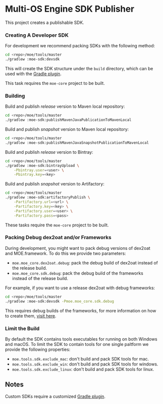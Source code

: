 # Multi-OS Engine SDK Publisher

This project creates a publishable SDK.

### Creating A Developer SDK

For development we recommend packing SDKs with the following method:

```sh
cd <repo>/moe/tools/master
./gradlew :moe-sdk:devsdk
```

This will create the SDK structure under the `build` directory, which can be used with the [Gradle plugin](https://github.com/multi-os-engine/moe-plugin-gradle).

This task requires the `moe-core` project to be built.

### Building

Build and publish _release_ version to Maven local repository:

```sh
cd <repo>/moe/tools/master
./gradlew :moe-sdk:publishMavenJavaPublicationToMavenLocal
```

Build and publish _snapshot_ version to Maven local repository:

```sh
cd <repo>/moe/tools/master
./gradlew :moe-sdk:publishMavenJavaSnapshotPublicationToMavenLocal
```

Build and publish _release_ version to Bintray:

```sh
cd <repo>/moe/tools/master
./gradlew :moe-sdk:bintrayUpload \
    -Pbintray.user=<user> \
    -Pbintray.key=<key>
```

Build and publish _snapshot_ version to Artifactory:

```sh
cd <repo>/moe/tools/master
./gradlew :moe-sdk:artifactoryPublish \
    -Partifactory.url=<url> \
    -Partifactory.key=<key> \
    -Partifactory.user=<user> \
    -Partifactory.pass=<pass>
```

These tasks require the `moe-core` project to be built.

### Packing Debug dex2oat and/or Frameworks

During development, you might want to pack debug versions of dex2oat and MOE.framework. To do this we provide two parameters:

- `moe.moe_core.dex2oat.debug`: pack the debug build of dex2oat instead of the release build.
- `moe.moe_core.sdk.debug`: pack the debug build of the frameworks instead of the release build.

For example, if you want to use a release dex2oat with debug frameworks:

```sh
cd <repo>/moe/tools/master
./gradlew :moe-sdk:devsdk -Pmoe.moe_core.sdk.debug
```

This requires debug builds of the frameworks, for more information on how to create them, [visit here](https://github.com/multi-os-engine/moe-core).

### Limit the Build

By default the SDK contains tools executables for running on both Windows and macOS. To limit the SDK to contain tools for one single paltform we provide the following properties:

- `moe.tools.sdk.exclude_mac`: don't build and pack SDK tools for mac.
- `moe.tools.sdk.exclude_win`: don't build and pack SDK tools for windows.
- `moe.tools.sdk.exclude_linux`: don't build and pack SDK tools for linux.

## Notes

Custom SDKs require a customized [Gradle plugin](https://github.com/multi-os-engine/moe-plugin-gradle).
